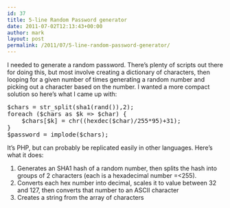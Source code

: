 ```yaml
---
id: 37
title: 5-line Random Password generator
date: 2011-07-02T12:13:43+00:00
author: mark
layout: post
permalink: /2011/07/5-line-random-password-generator/
---
```

I needed to generate a random password. There&#8217;s plenty of scripts out there for doing this, but most involve creating a dictionary of characters, then looping for a given number of times generating a random number and picking out a character based on the number. I wanted a more compact solution so here&#8217;s what I came up with:

<pre>$chars = str_split(sha1(rand()),2);
foreach ($chars as $k => $char) {
    $chars[$k] = chr((hexdec($char)/255*95)+31);
}
$password = implode($chars);
</pre>

It&#8217;s PHP, but can probably be replicated easily in other languages. Here&#8217;s what it does:

  1. Generates an SHA1 hash of a random number, then splits the hash into groups of 2 characters (each is a hexadecimal number =<255).
  2. Converts each hex number into decimal, scales it to value between 32 and 127, then converts that number to an ASCII character
  3. Creates a string from the array of characters
